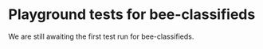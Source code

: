 # Playground tests for bee-classifieds
We are still awaiting the first test run for bee-classifieds.
